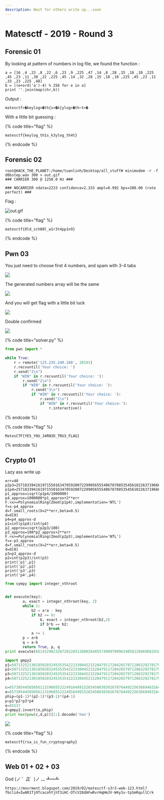 ```yaml
---
description: Wait for others write up...soon
---
```


# Matesctf - 2019 - Round 3

## Forensic 01

By looking at pattern of numbers in log file, we found the function :

```text
a = [16 ,4 ,23 ,8 ,22 ,6 ,23 ,9 ,225 ,47 ,14 ,8 ,28 ,15 ,18 ,10 ,225 ,45 ,23 ,11 ,30 ,22 ,225 ,45 ,14 ,32 ,28 ,15 ,18 ,10 ,225 ,45 ,23 ,11 ,33 ,23 ,225 ,48]
b = [(e+ord('a')-4) % 256 for e in a]
print ''.join(map(chr,b))
```

Output :

```text
matesctf>�keylog>�th{s>�k}ylog>�th~t>�
```

With a little bit guessing :

{% code title="flag" %}
```text
matesctf{keylog_th1s_k3ylog_th4t}
```
{% endcode %}

## Forensic 02

```text
root@HACK_THE_PLANET:/home/tuanlinh/Desktop/all_stuff# minimodem -r -f d0bstep.wav 300 > out.gif
### CARRIER 300 @ 1250.0 Hz ###

### NOCARRIER ndata=2233 confidence=2.333 ampl=0.992 bps=300.00 (rate perfect) ###
```

Flag :

![out.gif](.gitbook/assets/image%20%2839%29.png)

{% code title="flag" %}
```text
matesctf{0ld_sch00l_w1r3t4pp1n9}
```
{% endcode %}



## Pwn 03

You just need to choose first 4 numbers, and spam with 3-4 tabs

![](.gitbook/assets/image%20%28157%29.png)

The generated numbers array will be the same

![](.gitbook/assets/image%20%2897%29.png)

And you will get flag with a little bit luck

![](.gitbook/assets/image%20%2886%29.png)

Double confirmed

![](.gitbook/assets/image%20%28101%29.png)

{% code title="solver.py" %}
```python
from pwn import *

while True:
	r = remote('125.235.240.168', 20191)
	r.recvuntil('Your choice: ')
	r.send("2\n")
	if "WIN" in r.recvuntil('Your choice: '):
		r.send("2\n")
		if "WIN" in r.recvuntil('Your choice: '):
			r.send("3\n")
			if "WIN" in r.recvuntil('Your choice: '):
				r.send("1\n")
				if "WIN" in r.recvuntil('Your choice:'):
					r.interactive()
```
{% endcode %}

{% code title="flag" %}
```text
MatesCTF{YE5_Y0U_34RN3D_TRU3_FLAG}
```
{% endcode %}



## Crypto 01

Lazy ass write up

```text
err=40
p2p3=25718339416197155016347059200722990565554067870853545610226371966653516052382546957914320289812433453859436193345068829987610976923180252683267226804850952829 
p1p4=25718339416197155016347059200722990565554067870853545610226371966653516052380672185338246396962573998431009659213305660299083786739031942533878562393814187971
p1_approx=isqrt(p1p4/1000000)
p4_approx=1000000*p1_approx+2**err
F.<x>=PolynomialRing(Zmod(p1p4),implementation='NTL')
f=x-p4_approx
d=f.small_roots(X=2**err,beta=0.5)
d=d[0]
p4=p4_approx-d
p1=int(p1p4)/int(p4)
p2_approx=isqrt(p2p3/100)
p3_approx=100*p2_approx+2**err
F.<x>=PolynomialRing(Zmod(p2p3),implementation='NTL')
f=x-p3_approx
d=f.small_roots(X=2**err,beta=0.5)
d=d[0]
p3=p3_approx-d
p2=int(p2p3)/int(p3)
print('p1',p1)
print('p2',p2)
print('p3',p3)
print('p4',p4)
```



```python
from sympy import integer_nthroot


def execute(key):
        a, exact = integer_nthroot(key, 2)
        while 1:
            b2 = a*a - key
            if b2 >= 0:
                b, exact = integer_nthroot(b2,2)
                if b*b == b2:
                    break
            a += 1
        p = a+b
        q = a-b
        return True, p, q
print execute(661432982326720220312000264055749897099634058126069682916663983164095399891922239185277584515989571021804685855667350963576552884237075033389449261228025690631313796676189863627781905258968287175185368245091537181600636083142076805504788733126704459028930388517968658736636444935785049391422022025814770038260219959)

```



```python
import gmpy2
p1=5071325213018502032453535422233044521528479117204265797128632927817941444209
p2=507132521301850203245353542223304452152847911720426579712863292781794144420937
p3=50713252130185020324535354222330445215284791172042657971286329278179414442093717
p4=5071325213018502032453535422233044521528479117204265797128632927817941444209372019

c=65730544585056113196855222491649915283458030302678764492256366948316495562844164405260875181381605385931592293174537287502809335112362051614031281550069787125630668940406746065617547709904187617743835592204030473969255847562554773875593313128402311178757607880009338508747805647372484237195480768305231875020498766
e=65730544585056113196855222491649915283458030302678764492256366948316495562844164405260875181381605385931592293174537287502809335112362051614031281550069787125630668940406746065617547709904187617743835592204030473969255847562554773875593313128402311178757607880009338508747805647372484237195480768305231875020498766
phip=(p1-1)*(p2-1)*(p3-1)*(p4-1)
p=p1*p2*p3*p4
e=65537
d=gmpy2.invert(e,phip)
print hex(pow(c,d,p))[2:].decode('hex')


```

![](.gitbook/assets/image%20%2885%29.png)

{% code title="flag" %}
```text
matesctf{rsa_is_fun_cryptography}
```
{% endcode %}

## Web 01 + 02 + 03

God \(ノ ゜Д゜\)ノ ︵ ┻━┻

```text
https://movrment.blogspot.com/2019/02/matesctf-s3r3-web-123.html?fbclid=IwAR1TjOTcacohYjhT3iHC-OTcV28dAFwRvrHqHmJV-W4y1v-tpSmRqullCrk
```



